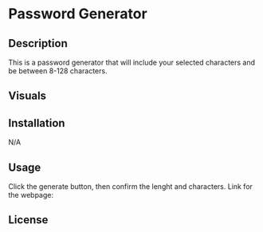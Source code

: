 # Password Generator

## Description

This is a password generator that will include your selected characters and be between 8-128 characters.

    
## Visuals



## Installation

N/A

## Usage

Click the generate button, then confirm the lenght and characters.
Link for the webpage:

## License